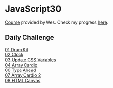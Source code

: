 ﻿# JavaScript30

[Course](https://JavaScript30.com) provided by Wes.
Check my progress [here](https://changclaire30.github.io/javascript30/).

## Daily Challenge

[01 Drum Kit](https://changclaire30.github.io/javascript30/01-JavaScript-Drum-Kit/index-START.html)  
[02 Clock](https://changclaire30.github.io/javascript30/02-JS-and-CSS-Clock/index-START.html)  
[03 Update CSS Variables](https://changclaire30.github.io/javascript30/03-CSS-Variables/index-START.html)  
[04 Array Cardio](https://changclaire30.github.io/javascript30/04-Array-Cardio-Day-1/index-START.html)  
[06 Type Ahead](https://changclaire30.github.io/javascript30/06-Type-Ahead/index-START.html)  
[07 Array Cardio 2](https://changclaire30.github.io/javascript30/07-Array-Cardio-Day-2/index-START.html)  
[08 HTML Canvas](https://changclaire30.github.io/javascript30/07-Array-Cardio-Day-2/index-START.html)  